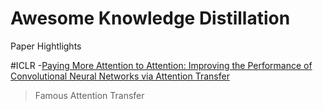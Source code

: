 # Awesome Knowledge Distillation
Paper Hightlights

#ICLR
-[Paying More Attention to Attention: Improving the Performance of Convolutional Neural Networks via Attention Transfer](https://openreview.net/pdf?id=Sks9_ajex)
> Famous Attention Transfer

